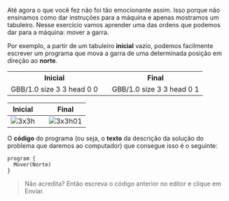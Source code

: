Até agora o que você fez não foi tão emocionante assim. Isso porque não ensinamos como dar instruções para a máquina e apenas mostramos um tabuleiro. Nesse exercício vamos aprender uma das ordens que podemos dar para a máquina: mover a garra.

Por exemplo, a partir de um tabuleiro **inicial** vazio, podemos facilmente escrever um programa que mova a garra de uma determinada posição em direção ao **norte**.

<table>
  <tr>
    <th>Inicial</th>
    <th></th> 
    <th>Final</th>
  </tr>
  <tr>
    <td>  
      <gs-board>
        GBB/1.0
        size 3 3
        head 0 0
      </gs-board>
    </td>
    <td><i class="fa fa-arrow-right"></i></td> 
    <td>
      <gs-board>
        GBB/1.0
        size 3 3
        head 0 1
      </gs-board>
    </td>
  </tr>
</table>


| Inicial |   | Final |
|:-------:|:-:|:-----:|
|![3x3h](https://raw.githubusercontent.com/sagrado-corazon-alcal/mumuki-fundamentos-gobstones-guia-1-primeros-programas/master/3x3h.png)|<i class="fa fa-arrow-right"></i>|![3x3h01](https://raw.githubusercontent.com/sagrado-corazon-alcal/mumuki-fundamentos-gobstones-guia-1-primeros-programas/master/3x3h01.png)|

O **código** do programa (ou seja, o **texto** da descrição da solução do problema que daremos ao computador) que consegue isso é o seguinte:

``` gobstones
program {
  Mover(Norte)
}
```

> Não acredita? Então escreva o código anterior no editor e clique em Enviar.

